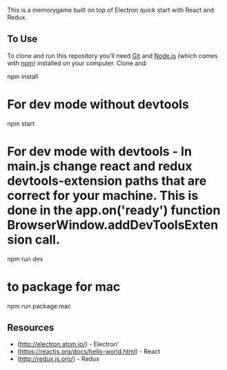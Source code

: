 
This is a memorygame built on top of Electron quick start with React and Redux.

## To Use

To clone and run this repository you'll need [Git](https://git-scm.com) and [Node.js](https://nodejs.org/en/download/) (which comes with [npm](http://npmjs.com)) installed on your computer. Clone and:

npm install

# For dev mode without devtools
npm start

# For dev mode with devtools - In main.js change react and redux devtools-extension paths that are correct for your machine. This is done in the  app.on('ready') function BrowserWindow.addDevToolsExtension call.
npm run dev

# to package for mac
npm run package:mac

## Resources

- (http://electron.atom.io/) - Electron'
- (https://reactjs.org/docs/hello-world.html) - React
- (http://redux.js.org/) - Redux
